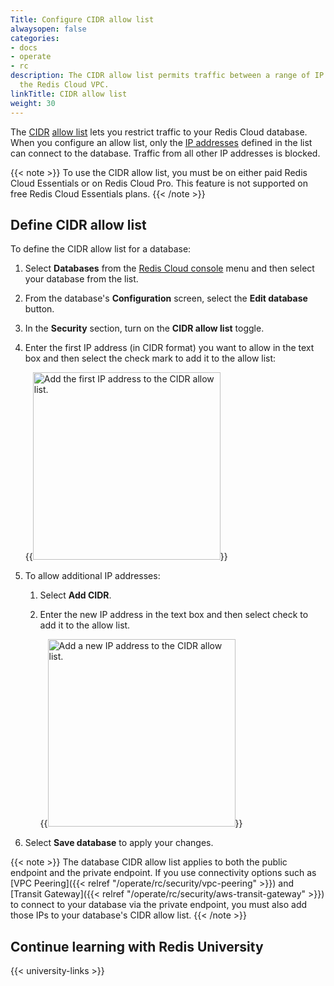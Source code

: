 ```yaml
---
Title: Configure CIDR allow list
alwaysopen: false
categories:
- docs
- operate
- rc
description: The CIDR allow list permits traffic between a range of IP addresses and
  the Redis Cloud VPC.
linkTitle: CIDR allow list
weight: 30
---
```


The [CIDR](https://en.wikipedia.org/wiki/Classless_Inter-Domain_Routing) [allow list](https://en.wikipedia.org/wiki/Whitelist) lets you restrict traffic to your Redis Cloud database. When you configure an allow list, only the [IP addresses](https://en.wikipedia.org/wiki/IP_address) defined in the list can connect to the database. Traffic from all other IP addresses is blocked.


{{< note >}}
To use the CIDR allow list, you must be on either paid Redis Cloud Essentials or on Redis Cloud Pro.  This feature is not supported on free Redis Cloud Essentials plans.
{{< /note >}}

## Define CIDR allow list

To define the CIDR allow list for a database:

1. Select **Databases** from the [Redis Cloud console](https://cloud.redis.io/) menu and then select your database from the list.

1. From the database's **Configuration** screen, select the **Edit database** button.

1. In the **Security** section, turn on the **CIDR allow list** toggle.

1. Enter the first IP address (in CIDR format) you want to allow in the text box and then select the check mark to add it to the allow list:

    {{<image filename="images/rc/database-details-configuration-tab-security-cidr-allowlist-add-first-ip.png" width="300px" alt="Add the first IP address to the CIDR allow list." >}}
   
1. To allow additional IP addresses:

    1. Select **Add CIDR**.

    1. Enter the new IP address in the text box and then select check to add it to the allow list.

        {{<image filename="images/rc/database-details-configuration-tab-security-cidr-allowlist-add-more-ips.png" width="300px" alt="Add a new IP address to the CIDR allow list." >}}

1. Select **Save database** to apply your changes.

{{< note >}}
The database CIDR allow list applies to both the public endpoint and the private endpoint. If you use connectivity options such as [VPC Peering]({{< relref "/operate/rc/security/vpc-peering" >}}) and [Transit Gateway]({{< relref "/operate/rc/security/aws-transit-gateway" >}}) to connect to your database via the private endpoint, you must also add those IPs to your database's CIDR allow list.
{{< /note >}}

## Continue learning with Redis University

{{< university-links >}}
